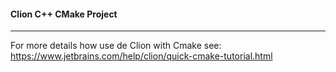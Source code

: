 #### Clion C++ CMake Project
----


For more details how use de Clion with Cmake see:
https://www.jetbrains.com/help/clion/quick-cmake-tutorial.html
